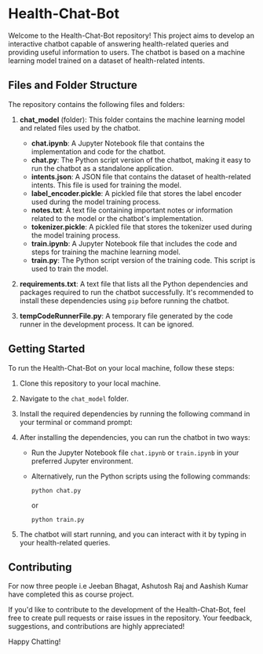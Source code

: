 # Health-Chat-Bot

Welcome to the Health-Chat-Bot repository! This project aims to develop an interactive chatbot capable of answering health-related queries and providing useful information to users. The chatbot is based on a machine learning model trained on a dataset of health-related intents.

## Files and Folder Structure

The repository contains the following files and folders:

1. **chat_model** (folder): This folder contains the machine learning model and related files used by the chatbot.

   - **chat.ipynb**: A Jupyter Notebook file that contains the implementation and code for the chatbot.
   - **chat.py**: The Python script version of the chatbot, making it easy to run the chatbot as a standalone application.
   - **intents.json**: A JSON file that contains the dataset of health-related intents. This file is used for training the model.
   - **label_encoder.pickle**: A pickled file that stores the label encoder used during the model training process.
   - **notes.txt**: A text file containing important notes or information related to the model or the chatbot's implementation.
   - **tokenizer.pickle**: A pickled file that stores the tokenizer used during the model training process.
   - **train.ipynb**: A Jupyter Notebook file that includes the code and steps for training the machine learning model.
   - **train.py**: The Python script version of the training code. This script is used to train the model.

2. **requirements.txt**: A text file that lists all the Python dependencies and packages required to run the chatbot successfully. It's recommended to install these dependencies using `pip` before running the chatbot.

3. **tempCodeRunnerFile.py**: A temporary file generated by the code runner in the development process. It can be ignored.

## Getting Started

To run the Health-Chat-Bot on your local machine, follow these steps:

1. Clone this repository to your local machine.
2. Navigate to the `chat_model` folder.
3. Install the required dependencies by running the following command in your terminal or command prompt:


4. After installing the dependencies, you can run the chatbot in two ways:

   - Run the Jupyter Notebook file `chat.ipynb` or `train.ipynb` in your preferred Jupyter environment.
   - Alternatively, run the Python scripts using the following commands:

     ```
     python chat.py
     ```
     
     or

     ```
     python train.py
     ```

5. The chatbot will start running, and you can interact with it by typing in your health-related queries.

## Contributing
For now three people i.e Jeeban Bhagat, Ashutosh Raj and Aashish Kumar have completed this as course project.

If you'd like to contribute to the development of the Health-Chat-Bot, feel free to create pull requests or raise issues in the repository. Your feedback, suggestions, and contributions are highly appreciated!


Happy Chatting!
